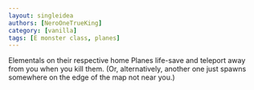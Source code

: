 ```yaml
---
layout: singleidea
authors: [NeroOneTrueKing]
category: [vanilla]
tags: [E monster class, planes]
---
```

Elementals on their respective home Planes life-save and teleport away from you
when you kill them. (Or, alternatively, another one just spawns somewhere on the
edge of the map not near you.)
